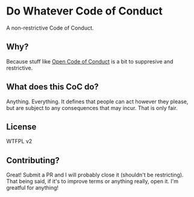 # Do Whatever Code of Conduct

A non-restrictive Code of Conduct.

## Why?

Because stuff like [Open Code of Conduct](https://github.com/todogroup/opencodeofconduct) is a bit to suppresive
and restrictive.

## What does this CoC do?

Anything. Everything. It defines that people can act however they please, but are subject to any consequences that
may incur. 
That is only fair.

## License

WTFPL v2

## Contributing?

Great! Submit a PR and I will probably close it (shouldn't be restricting). That being said, if it's to improve terms or anything really, open it.
I'm greatful for anything!

